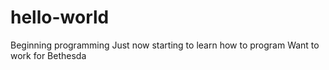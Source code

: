 # hello-world
Beginning programming
Just now starting to learn how to program
Want to work for Bethesda
